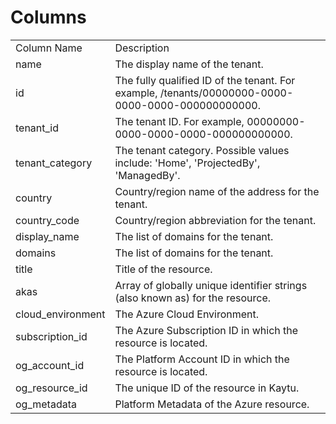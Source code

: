 # Columns  

<table>
	<tr><td>Column Name</td><td>Description</td></tr>
	<tr><td>name</td><td>The display name of the tenant.</td></tr>
	<tr><td>id</td><td>The fully qualified ID of the tenant. For example, /tenants/00000000-0000-0000-0000-000000000000.</td></tr>
	<tr><td>tenant_id</td><td>The tenant ID. For example, 00000000-0000-0000-0000-000000000000.</td></tr>
	<tr><td>tenant_category</td><td>The tenant category. Possible values include: &#39;Home&#39;, &#39;ProjectedBy&#39;, &#39;ManagedBy&#39;.</td></tr>
	<tr><td>country</td><td>Country/region name of the address for the tenant.</td></tr>
	<tr><td>country_code</td><td>Country/region abbreviation for the tenant.</td></tr>
	<tr><td>display_name</td><td>The list of domains for the tenant.</td></tr>
	<tr><td>domains</td><td>The list of domains for the tenant.</td></tr>
	<tr><td>title</td><td>Title of the resource.</td></tr>
	<tr><td>akas</td><td>Array of globally unique identifier strings (also known as) for the resource.</td></tr>
	<tr><td>cloud_environment</td><td>The Azure Cloud Environment.</td></tr>
	<tr><td>subscription_id</td><td>The Azure Subscription ID in which the resource is located.</td></tr>
	<tr><td>og_account_id</td><td>The Platform Account ID in which the resource is located.</td></tr>
	<tr><td>og_resource_id</td><td>The unique ID of the resource in Kaytu.</td></tr>
	<tr><td>og_metadata</td><td>Platform Metadata of the Azure resource.</td></tr>
</table>